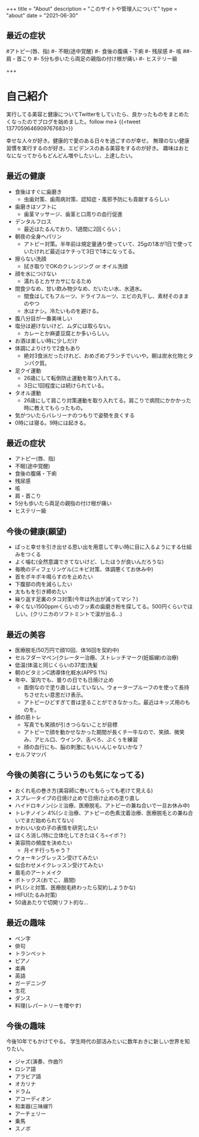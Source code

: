 +++
title = "About"
description = "このサイトや管理人について"
type = "about"
date = "2021-06-30"

## 最近の症状
#アトピー(唇、指)
#- 不眠(途中覚醒)
#- 食後の腹痛・下痢
#- 残尿感
#- 咳
##- 肩・首こり
#- 5分も歩いたら両足の親指の付け根が痛い
#- ヒステリー級

+++

# 自己紹介
実行してる美容と健康についてTwitterをしていたら、良かったものをまとめたくなったのでブログを始めました。follow me↓
{{<tweet 1377059646909767683>}}

幸せな人々が好き。健康的で愛のある日々を過ごすのが幸せ。
無理のない健康習慣を実行するのが好き。エビデンスのある美容をするのが好き。
趣味はおとなになってからもどんどん増やしたいし、上達したい。

## 最近の健康
- 食後はすぐに歯磨き
    - 虫歯対策、歯周病対策、認知症・風邪予防にも貢献するらしい
- 歯磨きはソフトに
    - 歯茎マッサージ、歯茎と口周りの血行促進
- デンタルフロス
    - 最近はたるんでおり、1週間に2回くらい；
- 朝夜の全身ヘパリン
    - アトピー対策。半年前は規定量通り使っていて、25gの1本が1日で使っていたけれど最近はケチって3日で1本になってる。
- 擦らない洗顔
    - 拭き取りでOKのクレンジング or オイル洗顔
- 顔を水につけない
    - 濡れるとカサカサになるため
- 間食少なめ、甘い飲み物少なめ、だいたい水、水道水。
    - 間食はしてもフルーツ、ドライフルーツ、エビの丸干し、素材そのままのやつ
    - 氷はナシ。冷たいものを避ける。
- 腹八分目が一番美味しい
- 塩分は避けないけど、ムダには取らない。
    - カレーとか麻婆豆腐とか多いらしい。
- お酒は楽しい時に少しだけ
- 体調によりけりで2食もあり
    - 絶対3食派だったけれど、おめざめブランチでいいや。朝は炭水化物とタンパク質。
- 足クイ運動
    - 26歳にして転倒防止運動を取り入れてる。
    - 3日に1回程度には続けられている。
- タオル運動
    - 26歳にして肩こり対策運動を取り入れてる。肩こりで病院にかかかった時に教えてもらったもの。
- 気がついたらバレリーナのつもりで姿勢を良くする
- 0時には寝る。9時には起きる。

## 最近の症状
- アトピー(唇、指)
- 不眠(途中覚醒)
- 食後の腹痛・下痢
- 残尿感
- 咳
- 肩・首こり
- 5分も歩いたら両足の親指の付け根が痛い
- ヒステリー級

## 今後の健康(願望)
- ぱっと幸せを引き出せる思い出を用意して辛い時に目に入るようにする仕組みをつくる
- よく噛む(全然意識できてないけど、したほうが良いんだろうな)
- 毎晩のディフェリンゲル(ニキビ対策、体調悪くてお休み中)
- 首をポキポキ鳴らすのを止めたい
- 下腹部の肉を減らしたい
- 太ももを引き締めたい
- 繰り返す足裏のタコ対策(今年は外出が減ってマシ？)
- 辛くない1500ppmくらいのフッ素の歯磨き粉を探してる。500円くらいでほしい。(クリニカのソフトミントで涙が出る…)

## 最近の美容
- 医療脱毛(50万円で顔10回、体16回を契約中)
- セルフダーマペン(クレーター治療、ストレッチマーク(妊娠線)の治療)
- 低温(体温と同じくらいの37度)洗髪
- 朝のビタミンC誘導体化粧水(APPS 1%)
- 年中、室内でも、曇りの日でも日焼け止め
    - 面倒なので塗り直しはしていない。ウォータープルーフのを使って長持ちさせたい意思だけ表示。
    - アトピーひどすぎて昔は塗ることができなかった。最近はキッズ用のものを。
- 顔の筋トレ
    - 写真でも笑顔が引きつらないことが目標
    - アトピーで顔を動かせなかった期間が長くチー牛なので、笑顔、微笑み、アヒル口、ウインク、舌ぺろ、ぷくぅを練習
    - 顔の血行にも、脳の刺激にもいいんじゃないかな？
- セルフマツパ

## 今後の美容(こういうのも気になってる)
- おくれ毛の巻き方(美容師に巻いてもらっても老けて見える)
- スプレータイプの日焼け止めで日焼け止めの塗り直し
- ハイドロキノン(シミ治療、医療脱毛、アトピーの兼ね合いで一旦お休み中)
- トレチノイン 4%(シミ治療、アトピーの色素沈着治療、医療脱毛との兼ね合いでまだ始められてない)
- かわいい女の子の表情を研究したい
- ほくろ消し(特に立体化してきたほくろ=イボ？)
- 美容院の頻度を決めたい
    - 月イチ行っちゃう？
- ウォーキングレッスン受けてみたい
- 似合わせメイクレッスン受けてみたい
- 眉毛のアートメイク
- ボトックス(おでこ、眉間)
- IPL(シミ対策、医療脱毛終わったら契約しようかな)
- HIFU(たるみ対策)
- 50歳あたりで切開リフト的な…


## 最近の趣味
- ペン字
- 俳句
- トランペット
- ピアノ
- 楽典
- 英語
- ガーデニング
- 生花
- ダンス
- 料理(レパートリーを増やす)

## 今後の趣味
今後10年でもかけてやる。
学生時代の部活みたいに数年おきに新しい世界を知りたい。
- ジャズ(演奏、作曲?)
- ロシア語
- アラビア語
- オカリナ
- ドラム
- アコーディオン
- 和楽器(三味線?)
- アーチェリー
- 乗馬
- スノボ
